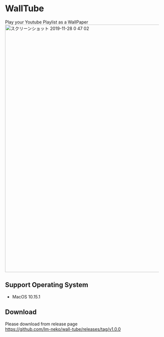 # WallTube
Play your Youtube Playlist as a WallPaper
<img width="811" alt="スクリーンショット 2019-11-28 0 47 02" src="https://user-images.githubusercontent.com/29516245/69737970-a928ea00-1178-11ea-83aa-f2c4ecf5f402.png">

## Support Operating System
- MacOS 10.15.1 

## Download
Please download from release page  
https://github.com/Im-neko/wall-tube/releases/tag/v1.0.0
